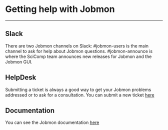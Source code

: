 # Getting help with Jobmon
---
## Slack
There are two Jobmon channels on Slack: #jobmon-users is the main channel to ask for help about Jobmon questions.
#jobmon-announce is where the SciComp team announces new releases for Jobmon and the Jobmon GUI.

## HelpDesk
Submitting a ticket is always a good way to get your Jobmon problems addressed or to ask for a consultation.
You can submit a new ticket [here](https://helpdesk.ihme.washington.edu/tickets/)

## Documentation
You can see the Jobmon documentation [here](https://scicomp-docs.ihme.washington.edu/jobmon/current/quickstart.html)
